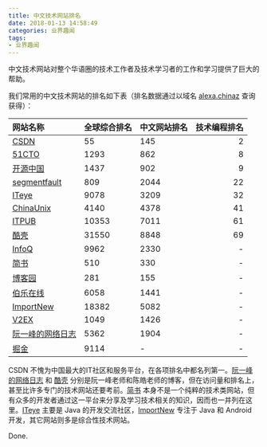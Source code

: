 ```yaml
---
title: 中文技术网站排名
date: 2018-01-13 14:58:49
categories: 业界趣闻
tags:
- 业界趣闻
---
```


中文技术网站对整个华语圈的技术工作者及技术学习者的工作和学习提供了巨大的帮助。

我们常用的中文技术网站的排名如下表（排名数据通过以域名 [alexa.chinaz](http://alexa.chinaz.com) 查询获得）：

| 网站名称    | 全球综合排名     | 中文网站排名 | 技术编程排名 |
|:--------|-------------|-------------|-------------:|
| [CSDN](https://www.csdn.net/)  | 55 | 145 | 2 |
| [51CTO](http://www.51cto.com/)  | 1293 | 862 | 8 |
| [开源中国](http://www.oschina.net/)  | 1437 | 902 | 9 |
| [segmentfault](http://www.cnblogs.com/)  | 809 | 2044 | 22 |
| [ITeye](http://www.iteye.com/)  | 9078 | 3209 | 32 |
| [ChinaUnix](http://www.chinaunix.net/)  | 4140 | 4378 | 41 |
| [ITPUB](http://www.itpub.net/)  | 10353 | 7011 | 61 |
| [酷壳](https://coolshell.cn/) | 31550 | 8848 | 69 |
| [InfoQ](http://www.infoq.com/cn/)  | 9962 | 2330 | - |
| [简书](https://www.jianshu.com)  | 510 | 330 | - |
| [博客园](http://www.cnblogs.com/)  | 281 | 155 | - |
| [伯乐在线](http://android.jobbole.com/)  | 6058 | 1441 | - |
| [ImportNew](http://www.importnew.com/)  | 18382 | 5082 | - |
| [V2EX](https://www.v2ex.com/)  | 1049 | 1426 | - |
| [阮一峰的网络日志](http://www.ruanyifeng.com/blog/) | 5362 | 1904 | - |
| [掘金](https://juejin.im)  | 9114 | - | - |

CSDN 不愧为中国最大的IT社区和服务平台，在各项排名中都名列第一。[阮一峰的网络日志](http://www.ruanyifeng.com/blog/) 和 [酷壳](https://coolshell.cn/) 分别是阮一峰老师和陈皓老师的博客，但在访问量和排名上，甚至比许多专门的技术网站还要考前。[简书](https://www.jianshu.com) 本身不是一个纯粹的技术类网站，但有众多的开发者通过这一平台来分享及学习技术相关的知识，因而也一并列在这里。[ITeye](http://www.iteye.com/) 主要是 Java 的开发交流社区，[ImportNew](http://www.importnew.com/) 专注于 Java 和 Android 开发，其它网站则多是综合性技术网站。

Done.
